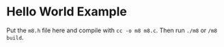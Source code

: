 # Hello World Example

Put the `m8.h` file here and compile with `cc -o m8 m8.c`.
Then run `./m8` or  `/m8 build`.
